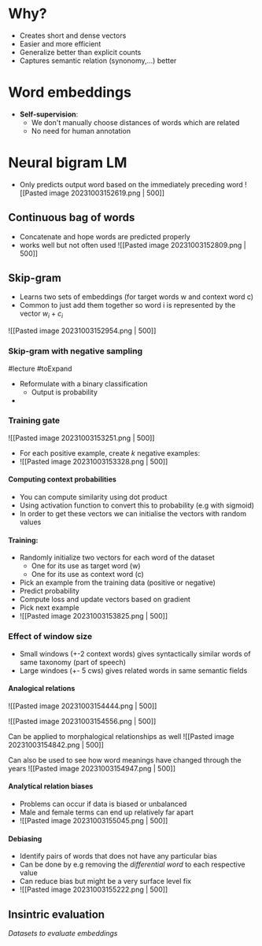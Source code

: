 
# Why?

* Creates short and dense vectors
* Easier and more efficient
* Generalize better than explicit counts
* Captures semantic relation (synonomy,...) better


# Word embeddings

* **Self-supervision**:
	* We don't manually choose distances of words which are related
	* No need for human annotation


# Neural bigram LM

* Only predicts output word based on the immediately preceding word
![[Pasted image 20231003152619.png | 500]]

## Continuous bag of words

* Concatenate and hope words are predicted properly
* works well but not often used
![[Pasted image 20231003152809.png | 500]]


## Skip-gram

* Learns two sets of embeddings (for target words w and context word c)
* Common to  just add them together so word i is represented by the vector $w_i + c_i$

![[Pasted image 20231003152954.png | 500]]

### Skip-gram with negative sampling
#lecture #toExpand 
* Reformulate with a binary classification
	* Output is probability 
* 

### Training gate
![[Pasted image 20231003153251.png | 500]]

* For each positive example, create $k$ negative examples:
* ![[Pasted image 20231003153328.png | 500]]

#### Computing context probabilities

* You can compute similarity using dot product
* Using activation function to convert this to probability (e.g with sigmoid)
* In order to get these vectors we can initialise the vectors with random values

#### Training:
* Randomly initialize two vectors for each word of the dataset 
	* One for its use as target word (w) 
	* One for its use as context word (c) 
* Pick an example from the training data (positive or negative) 
* Predict probability 
* Compute loss and update vectors based on gradient 
* Pick next example
* ![[Pasted image 20231003153825.png | 500]]


### Effect of window size

* Small windows (+-2 context words) gives syntactically similar words of same taxonomy (part of speech)
* Large windoes (+- 5 cws) gives related words in same semantic fields

#### Analogical relations

![[Pasted image 20231003154444.png | 500]]

![[Pasted image 20231003154556.png | 500]]

Can be applied to morphalogical relationships as well
![[Pasted image 20231003154842.png | 500]]

Can also be used to see how word meanings have changed through the years
![[Pasted image 20231003154947.png | 500]]


#### Analytical relation biases

* Problems can occur if data is biased or unbalanced
* Male and female terms can end up relatively far apart
* ![[Pasted image 20231003155045.png | 500]]

#### Debiasing

* Identify pairs of words that does not have any particular bias
* Can be done by e.g removing the _differential word_ to each respective value
* Can reduce bias but might be a very surface level fix
* ![[Pasted image 20231003155222.png | 500]]


## Insintric evaluation
_Datasets to evaluate embeddings_